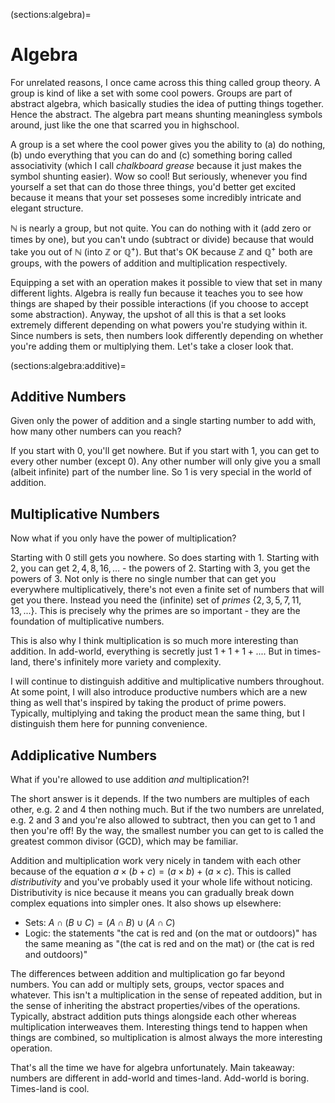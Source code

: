 (sections:algebra)=
# Algebra


For unrelated reasons, I once came across this thing called group theory. A group is kind of like a set with some cool powers. Groups are part of abstract algebra, which basically studies the idea of putting things together. Hence the abstract. The algebra part means shunting meaningless symbols around, just like the one that scarred you in highschool. 

A group is a set where the cool power gives you the ability to (a) do nothing, (b) undo everything that you can do and (c) something boring called associativity (which I call *chalkboard grease* because it just makes the symbol shunting easier). Wow so cool! But seriously, whenever you find yourself a set that can do those three things, you'd better get excited because it means that your set posseses some incredibly intricate and elegant structure.

$\mathbb{N}$ is nearly a group, but not quite. You can do nothing with it (add zero or times by one), but you can't undo (subtract or divide) because that would take you out of $\mathbb{N}$ (into $\mathbb{Z}$ or $\mathbb{Q}^+$).  But that's OK because $\mathbb{Z}$ and $\mathbb{Q}^+$ both are groups, with the powers of addition and multiplication respectively. 

Equipping a set with an operation makes it possible to view that set in many different lights.  Algebra is really fun because it teaches you to see how things are shaped by their possible interactions (if you choose to accept some abstraction).  Anyway, the upshot of all this is that a set looks extremely different depending on what powers you're studying within it. Since numbers is sets, then numbers look differently depending on whether you're adding them or multiplying them. Let's take a closer look that.

(sections:algebra:additive)=
## Additive Numbers

Given only the power of addition and a single starting number to add with, how many other numbers can you reach?

If you start with $0$, you'll get nowhere. But if you start with $1$, you can get to every other number (except $0$). Any other number will only give you a small (albeit infinite) part of the number line. So $1$ is very special in the world of addition.

## Multiplicative Numbers

Now what if you only have the power of multiplication?

Starting with $0$ still gets you nowhere. So does starting with $1$. Starting with $2$, you can get $2, 4, 8, 16, ...$ - the powers of $2$. Starting with $3$, you get the powers of $3$. Not only is there no single number that can get you everywhere multiplicatively, there's not even a finite set of numbers that will get you there. Instead you need the (infinite) set of *primes* $\{2, 3, 5, 7, 11, 13, ...\}$. This is precisely why the primes are so important - they are the foundation of multiplicative numbers. 

This is also why I think multiplication is so much more interesting than addition. In add-world, everything is secretly just $1 + 1 + 1 + ...$. But in times-land, there's infinitely more variety and complexity. 


I will continue to distinguish additive and multiplicative numbers throughout. At some point, I will also introduce productive numbers which are a new thing as well that's inspired by taking the product of prime powers. Typically, multiplying and taking the product mean the same thing, but I distinguish them here for punning convenience. 

## Addiplicative Numbers

What if you're allowed to use addition *and* multiplication?!

The short answer is it depends. If the two numbers are multiples of each other, e.g. $2$ and $4$ then nothing much. But if the two numbers are unrelated, e.g. $2$ and $3$ and you're also allowed to subtract, then you can get to $1$ and then you're off! By the way, the smallest number you can get to is called the greatest common divisor (GCD), which may be familiar. 

Addition and multiplication work very nicely in tandem with each other because of the equation $a \times (b + c) = (a\times b) + (a \times c)$. This is called *distributivity* and you've probably used it your whole life without noticing. Distributivity is nice because it means you can gradually break down complex equations into simpler ones. It also shows up elsewhere: 
* Sets: $A \cap (B \cup C) = (A \cap B) \cup (A \cap C)$ 
* Logic: the statements "the cat is red and (on the mat or outdoors)" has the same meaning as "(the cat is red and on the mat) or (the cat is red and outdoors)"


The differences between addition and multiplication go far beyond numbers. You can add or multiply sets, groups, vector spaces and whatever. This isn't a multiplication in the sense of repeated addition, but in the sense of inheriting the abstract properties/vibes of the operations. Typically, abstract addition puts things alongside each other whereas multiplication interweaves them. Interesting things tend to happen when things are combined, so multiplication is almost always the more interesting operation.


That's all the time we have for algebra unfortunately. Main takeaway: numbers are different in add-world and times-land. Add-world is boring. Times-land is cool.